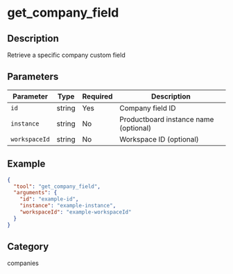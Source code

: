 # get_company_field

## Description
Retrieve a specific company custom field

## Parameters

| Parameter | Type | Required | Description |
|-----------|------|----------|-------------|
| `id` | string | Yes | Company field ID |
| `instance` | string | No | Productboard instance name (optional) |
| `workspaceId` | string | No | Workspace ID (optional) |

## Example

```json
{
  "tool": "get_company_field",
  "arguments": {
    "id": "example-id",
    "instance": "example-instance",
    "workspaceId": "example-workspaceId"
  }
}
```

## Category
companies

